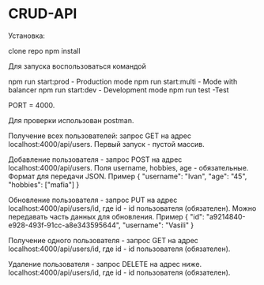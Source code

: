 # CRUD-API

Установка:

clone repo
npm install

Для запуска воспользоваться командой

npm run start:prod - Production mode
npm run start:multi - Mode with balancer
npm run start:dev - Development mode
npm run test -Test

PORT = 4000.

Для проверки использован postman.

Получение всех пользователей: запрос GET на адрес localhost:4000/api/users. Первый запуск - пустой массив.

Добавление пользователя - запрос POST на адрес localhost:4000/api/users. Поля username, hobbies, age - обязательные.
Формат для передачи JSON. Пример { "username": "Ivan", "age": "45", "hobbies": ["mafia"] }

Обновление пользователя - запрос PUT на адрес localhost:4000/api/users/id, где id - id пользователя (обязателен).
Можно передавать часть данных для обновления. Пример { "id": "a9214840-e928-493f-91cc-a8e343595644", "username": "Vasili" }

Получение одного пользователя - запрос GET на адрес localhost:4000/api/users/id, где id - id пользователя (обязателен).

Удаление пользователя - запрос DELETE на адрес ниже. localhost:4000/api/users/id, где id - id пользователя (обязателен).
